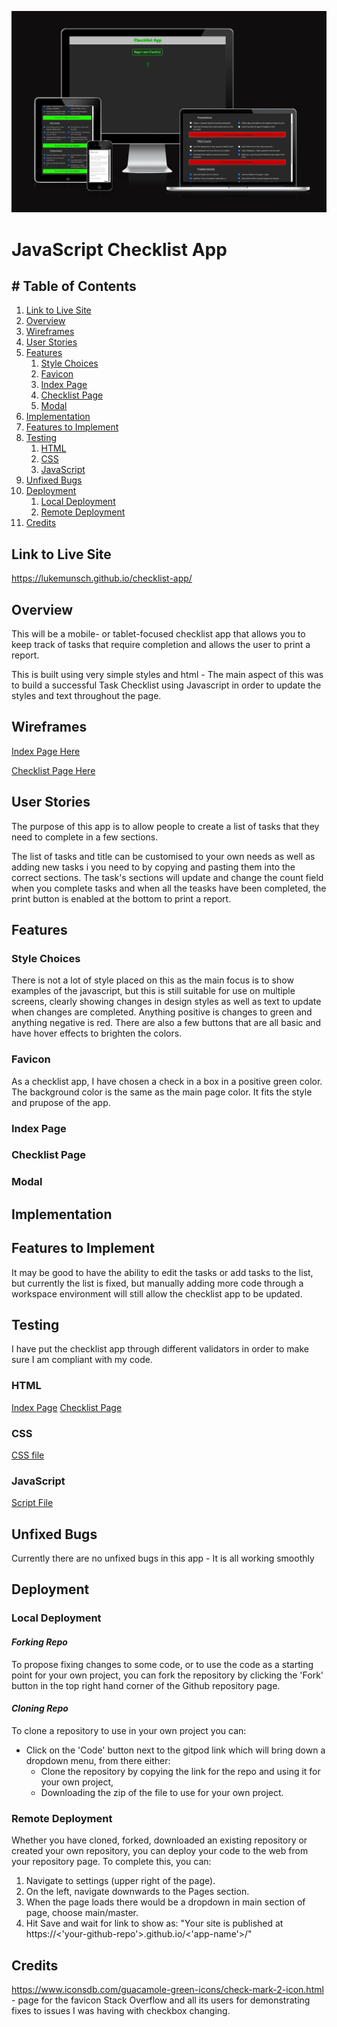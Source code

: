 ![Checklist App 'Am I Responsive Image'](assets/img/readme-img/checklist-resp.png)

# **JavaScript Checklist App**

## # Table of Contents

1. [Link to Live Site](#link-to-live-site)
1. [Overview](#overview)
1. [Wireframes](#wireframes)
1. [User Stories](#user-stories)
1. [Features](#features)
    1. [Style Choices](#style-choices)
    1. [Favicon](#favicon)
    1. [Index Page](#index-page)
    1. [Checklist Page](#checklist-page)
    1. [Modal](#modal)
1. [Implementation](#implementation)
1. [Features to Implement](#features-to-implement)
1. [Testing](#testing)
    1. [HTML](#html)
    1. [CSS](#css)
    1. [JavaScript](#javascript)
1. [Unfixed Bugs](#unfixed-bugs)
1. [Deployment](#deployment)
    1. [Local Deployment](#local-deployment)
    1. [Remote Deployment](#remote-deployment)
1. [Credits](#credits)

## **Link to Live Site**

https://lukemunsch.github.io/checklist-app/

## **Overview**

This will be a mobile- or tablet-focused checklist app that allows you to keep track of tasks that require completion and allows the user to print a report. 

This is built using very simple styles and html - The main aspect of this was to build a successful Task Checklist using Javascript in order to update the styles and text throughout the page.

## **Wireframes**

[Index Page Here](assets\img\readme-img\checklist-screengrab.png)

[Checklist Page Here](assets\img\readme-img\checklist-screengrab2.png)

## **User Stories**

The purpose of this app is to allow people to create a list of tasks that they need to complete in a few sections.

The list of tasks and title can be customised to your own needs as well as adding new tasks i you need to by copying and pasting them into the correct sections. The task's sections will update and change the count field when you complete tasks and when all the teasks have been completed, the print button is enabled at the bottom to print a report.

## **Features**

### Style Choices

There is not a lot of style placed on this as the main focus is to show examples of the javascript, but this is still suitable for use on multiple screens, clearly showing changes in design styles as well as text to update when changes are completed. Anything positive is changes to green and anything negative is red. There are also a few buttons that are all basic and have hover effects to brighten the colors.

### Favicon

As a checklist app, I have chosen a check in a box in a positive green color. The background color is the same as the main page color. It fits the style and prupose of the app.

### Index Page



### Checklist Page



### Modal



## **Implementation**



## **Features to Implement**

It may be good to have the ability to edit the tasks or add tasks to the list, but currently the list is fixed, but manually adding more code through a workspace environment will still allow the checklist app to be updated.

## **Testing**

I have put the checklist app through different validators in order to make sure I am compliant with my code.

### HTML

[Index Page](assets/img/readme-img/cl-index-html.png)
[Checklist Page](assets/img/readme-img/cl-checklist-html.png)

### CSS

[CSS file](assets/img/readme-img/cl-validator-css.png)

### JavaScript

[Script File](assets/img/readme-img/cl-validator-js.png)

## **Unfixed Bugs**

Currently there are no unfixed bugs in this app - It is all working smoothly

## **Deployment**
### Local Deployment
#### *Forking Repo*

To propose fixing changes to some code, or to use the code as a starting point for your own project, you can fork the repository by clicking the 'Fork' button in the top right hand corner of the Github repository page.

#### *Cloning Repo*

To clone a repository to use in your own project you can:
- Click on the 'Code' button next to the gitpod link which will bring down a dropdown menu, from there either:
    - Clone the repository by copying the link for the repo and using it for your own project,
    - Downloading the zip of the file to use for your own project.

### Remote Deployment

Whether you have cloned, forked, downloaded an existing repository or created your own repository, you can deploy your code to the web from your repository page. To complete this, you can:
1. Navigate to settings (upper right of the page).
2. On the left, navigate downwards to the Pages section.
3. When the page loads there would be a dropdown in main section of page, choose main/master.
4. Hit Save and wait for link to show as: "Your site is published at 
https://<'your-github-repo'>.github.io/<'app-name'>/"

## **Credits**

https://www.iconsdb.com/guacamole-green-icons/check-mark-2-icon.html - page for the favicon
Stack Overflow and all its users for demonstrating fixes to issues I was having with checkbox changing.